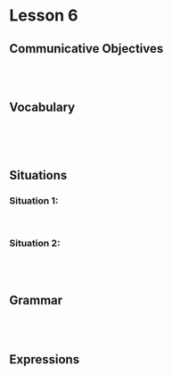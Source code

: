 # Lesson 6


## Communicative Objectives

<br><br>


## Vocabulary

|    |    |
|:---|:---|

<br><br>


## Situations
### Situation 1:

<br>

### Situation 2:

<br><br>


## Grammar

<br><br>


## Expressions

|    |    |
|:---|:---|